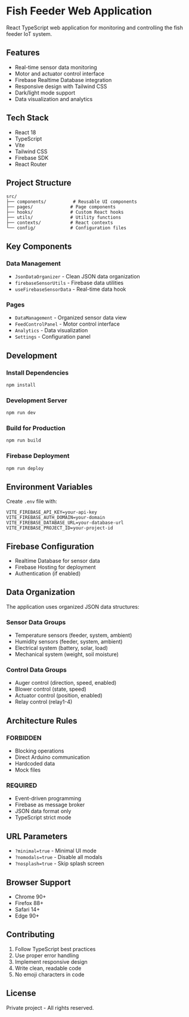 # Fish Feeder Web Application

React TypeScript web application for monitoring and controlling the fish feeder IoT system.

## Features

- Real-time sensor data monitoring
- Motor and actuator control interface
- Firebase Realtime Database integration
- Responsive design with Tailwind CSS
- Dark/light mode support
- Data visualization and analytics

## Tech Stack

- React 18
- TypeScript
- Vite
- Tailwind CSS
- Firebase SDK
- React Router

## Project Structure

```
src/
├── components/          # Reusable UI components
├── pages/              # Page components
├── hooks/              # Custom React hooks
├── utils/              # Utility functions
├── contexts/           # React contexts
└── config/             # Configuration files
```

## Key Components

### Data Management
- `JsonDataOrganizer` - Clean JSON data organization
- `firebaseSensorUtils` - Firebase data utilities
- `useFirebaseSensorData` - Real-time data hook

### Pages
- `DataManagement` - Organized sensor data view
- `FeedControlPanel` - Motor control interface
- `Analytics` - Data visualization
- `Settings` - Configuration panel

## Development

### Install Dependencies
```bash
npm install
```

### Development Server
```bash
npm run dev
```

### Build for Production
```bash
npm run build
```

### Firebase Deployment
```bash
npm run deploy
```

## Environment Variables

Create `.env` file with:
```env
VITE_FIREBASE_API_KEY=your-api-key
VITE_FIREBASE_AUTH_DOMAIN=your-domain
VITE_FIREBASE_DATABASE_URL=your-database-url
VITE_FIREBASE_PROJECT_ID=your-project-id
```

## Firebase Configuration

- Realtime Database for sensor data
- Firebase Hosting for deployment
- Authentication (if enabled)

## Data Organization

The application uses organized JSON data structures:

### Sensor Data Groups
- Temperature sensors (feeder, system, ambient)
- Humidity sensors (feeder, system, ambient)
- Electrical system (battery, solar, load)
- Mechanical system (weight, soil moisture)

### Control Data Groups
- Auger control (direction, speed, enabled)
- Blower control (state, speed)
- Actuator control (position, enabled)
- Relay control (relay1-4)

## Architecture Rules

### FORBIDDEN
- Blocking operations
- Direct Arduino communication
- Hardcoded data
- Mock files

### REQUIRED
- Event-driven programming
- Firebase as message broker
- JSON data format only
- TypeScript strict mode

## URL Parameters

- `?minimal=true` - Minimal UI mode
- `?nomodals=true` - Disable all modals
- `?nosplash=true` - Skip splash screen

## Browser Support

- Chrome 90+
- Firefox 88+
- Safari 14+
- Edge 90+

## Contributing

1. Follow TypeScript best practices
2. Use proper error handling
3. Implement responsive design
4. Write clean, readable code
5. No emoji characters in code

## License

Private project - All rights reserved. 